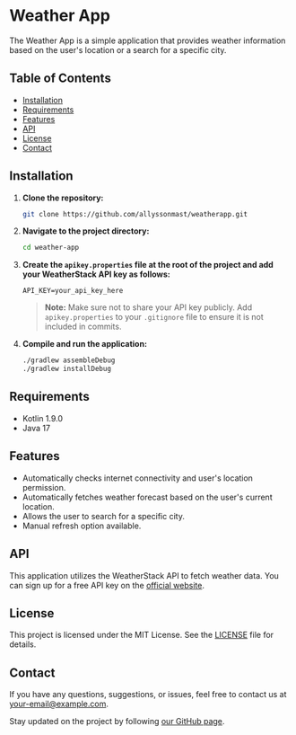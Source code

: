 # Weather App

The Weather App is a simple application that provides weather information based on the user's location or a search for a specific city.

## Table of Contents

- [Installation](#installation)
- [Requirements](#requirements)
- [Features](#features)
- [API](#api)
- [License](#license)
- [Contact](#contact)

## Installation

1. **Clone the repository:**

   ```bash
   git clone https://github.com/allyssonmast/weatherapp.git
   ```

2. **Navigate to the project directory:**

   ```bash
   cd weather-app
   ```

3. **Create the `apikey.properties` file at the root of the project and add your WeatherStack API key as follows:**

   ```properties
   API_KEY=your_api_key_here
   ```

   > **Note:** Make sure not to share your API key publicly. Add `apikey.properties` to your `.gitignore` file to ensure it is not included in commits.

4. **Compile and run the application:**

   ```bash
   ./gradlew assembleDebug
   ./gradlew installDebug
   ```

## Requirements

- Kotlin 1.9.0
- Java 17

## Features

- Automatically checks internet connectivity and user's location permission.
- Automatically fetches weather forecast based on the user's current location.
- Allows the user to search for a specific city.
- Manual refresh option available.

## API

This application utilizes the WeatherStack API to fetch weather data. You can sign up for a free API key on the [official website](https://weatherstack.com/documentation).

## License

This project is licensed under the MIT License. See the [LICENSE](LICENSE) file for details.

## Contact

If you have any questions, suggestions, or issues, feel free to contact us at your-email@example.com.

Stay updated on the project by following [our GitHub page](https://github.com/allyssonmast/weatherapp).